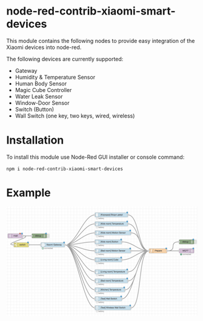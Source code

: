 # node-red-contrib-xiaomi-smart-devices

This module contains the following nodes to provide easy integration of the Xiaomi devices into node-red.

The following devices are currently supported:

* Gateway
* Humidity & Temperature Sensor
* Human Body Sensor
* Magic Cube Controller
* Water Leak Sensor
* Window-Door Sensor
* Switch (Button)
* Wall Switch (one key, two keys, wired, wireless)

# Installation
To install this module use Node-Red GUI installer or console command:

```
npm i node-red-contrib-xiaomi-smart-devices
```

# Example


![Example](example.png)